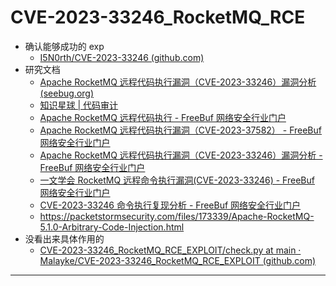 # CVE-2023-33246_RocketMQ_RCE

- 确认能够成功的 exp
  - [I5N0rth/CVE-2023-33246 (github.com)](https://github.com/I5N0rth/CVE-2023-33246)
- 研究文档
  - [Apache RocketMQ 远程代码执行漏洞（CVE-2023-33246）漏洞分析 (seebug.org)](https://paper.seebug.org/2081/#52)
  - [知识星球 | 代码审计](https://wx.zsxq.com/dweb2/index/search/CVE-2023-33246)
  - [Apache RocketMQ 远程代码执行 - FreeBuf 网络安全行业门户](https://www.freebuf.com/vuls/370739.html)
  - [Apache RocketMQ 远程代码执行漏洞（CVE-2023-37582） - FreeBuf 网络安全行业门户](https://www.freebuf.com/vuls/373512.html)
  - [Apache RocketMQ 远程代码执行漏洞（CVE-2023-33246）漏洞分析 - FreeBuf 网络安全行业门户](https://www.freebuf.com/vuls/370223.html)
  - [一文学会 RocketMQ 远程命令执行漏洞(CVE-2023-33246) - FreeBuf 网络安全行业门户](https://www.freebuf.com/vuls/370145.html)
  - [CVE-2023-33246 命令执行复现分析 - FreeBuf 网络安全行业门户](https://www.freebuf.com/vuls/369835.html)
  - https://packetstormsecurity.com/files/173339/Apache-RocketMQ-5.1.0-Arbitrary-Code-Injection.html
- 没看出来具体作用的
  - [CVE-2023-33246_RocketMQ_RCE_EXPLOIT/check.py at main · Malayke/CVE-2023-33246_RocketMQ_RCE_EXPLOIT (github.com)](https://github.com/Malayke/CVE-2023-33246_RocketMQ_RCE_EXPLOIT/blob/main/check.py)

---
